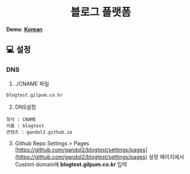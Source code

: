 <h1 align="center">
  블로그 플랫폼
</h1>

**Demo**: [**Korean**](https://blogtest.gilpum.co.kr/)

## 💻 설정

### DNS

1. ./CNAME 파일

```
blogtest.gilpum.co.kr
```

2. DNS설정

```
형식 : CNAME
이름 : blogtest
콘텐츠 : gandol2.github.io
```

3. Github Repo Settings > Pages
   [https://github.com/gandol2/blogtest/settings/pages](https://github.com/gandol2/blogtest/settings/pages) 설정 페이지에서 Custom domain에 **blogtest.gilpum.co.kr** 입력
